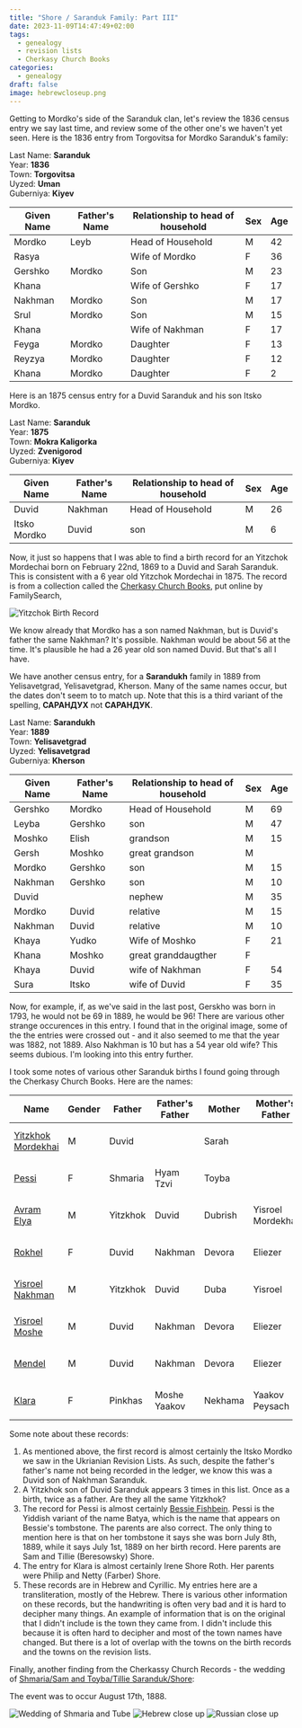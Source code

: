 ```yaml
---
title: "Shore / Saranduk Family: Part III"
date: 2023-11-09T14:47:49+02:00
tags:
  - genealogy
  - revision lists
  - Cherkasy Church Books
categories:
  - genealogy
draft: false
image: hebrewcloseup.png
---
```


Getting to Mordko's side of the Saranduk clan, let's review the 1836 census entry we say last time, and review some of the other one's we haven't yet seen. Here is the 1836 entry from Torgovitsa for Mordko Saranduk's family:

Last Name: **Saranduk** \
Year: **1836** \
Town: **Torgovitsa** \
Uyzed: **Uman** \
Guberniya: **Kiyev**

| Given Name | Father's Name | Relationship to head of household | Sex | Age |
| ---------- | ------------- | --------------------------------- | --- | --- |
| Mordko     | Leyb          | Head of Household                 | M   | 42  |
| Rasya      |               | Wife of Mordko                    | F   | 36  |
| Gershko    | Mordko        | Son                               | M   | 23  |
| Khana      |               | Wife of Gershko                   | F   | 17  |
| Nakhman    | Mordko        | Son                               | M   | 17  |
| Srul       | Mordko        | Son                               | M   | 15  |
| Khana      |               | Wife of Nakhman                   | F   | 17  |
| Feyga      | Mordko        | Daughter                          | F   | 13  |
| Reyzya     | Mordko        | Daughter                          | F   | 12  |
| Khana      | Mordko        | Daughter                          | F   | 2   |

Here is an 1875 census entry for a Duvid Saranduk and his son Itsko Mordko.

Last Name: **Saranduk** \
Year: **1875** \
Town: **Mokra Kaligorka** \
Uyzed: **Zvenigorod** \
Guberniya: **Kiyev**

| Given Name   | Father's Name | Relationship to head of household | Sex | Age |
| ------------ | ------------- | --------------------------------- | --- | --- |
| Duvid        | Nakhman       | Head of Household                 | M   | 26  |
| Itsko Mordko | Duvid         | son                               | M   | 6   |

Now, it just so happens that I was able to find a birth record for an Yitzchok Mordechai born on February 22nd, 1869 to a Duvid and Sarah Saranduk. This is consistent with a 6 year old Yitzchok Mordechai in 1875. The record is from a collection called the [Cherkasy Church Books](https://www.familysearch.org/search/collection/4133834), put online by FamilySearch,

![Yitzchok Birth Record](yitzchokmordechai.png)

We know already that Mordko has a son named Nakhman, but is Duvid's father the same Nakhman? It's possible. Nakhman would be about 56 at the time.
It's plausible he had a 26 year old son named Duvid. But that's all I have.

We have another census entry, for a **Sarandukh** family in 1889 from Yelisavetgrad, Yelisavetgrad, Kherson. Many of the same names occur, but the dates don't seem to to match up. Note that this is a third variant of the spelling, **САРАНДУХ** not **САРАНДУК**.

Last Name: **Sarandukh** \
Year: **1889** \
Town: **Yelisavetgrad** \
Uyzed: **Yelisavetgrad** \
Guberniya: **Kherson**

| Given Name | Father's Name | Relationship to head of household | Sex | Age |
| ---------- | ------------- | --------------------------------- | --- | --- |
| Gershko    | Mordko        | Head of Household                 | M   | 69  |
| Leyba      | Gershko       | son                               | M   | 47  |
| Moshko     | Elish         | grandson                          | M   | 15  |
| Gersh      | Moshko        | great grandson                    | M   |     |
| Mordko     | Gershko       | son                               | M   | 15  |
| Nakhman    | Gershko       | son                               | M   | 10  |
| Duvid      |               | nephew                            | M   | 35  |
| Mordko     | Duvid         | relative                          | M   | 15  |
| Nakhman    | Duvid         | relative                          | M   | 10  |
| Khaya      | Yudko         | Wife of Moshko                    | F   | 21  |
| Khana      | Moshko        | great granddaugther               | F   |     |
| Khaya      | Duvid         | wife of Nakhman                   | F   | 54  |
| Sura       | Itsko         | wife of Duvid                     | F   | 35  |

Now, for example, if, as we've said in the last post, Gerskho was born in 1793, he would not be 69 in 1889, he would be 96! There are various other strange occurences in this entry. I found that in the original image, some of the the entries were crossed out - and it also seemed to me that the year was 1882, not 1889. Also Nakhman is 10 but has a 54 year old wife? This seems dubious. I'm looking into this entry further.

I took some notes of various other Saranduk births I found going through the Cherkasy Church Books. Here are the names:

| Name                                                                             | Gender | Father   | Father's Father | Mother  | Mother's Father   | Date           |
| -------------------------------------------------------------------------------- | ------ | -------- | --------------- | ------- | ----------------- | -------------- |
| [Yitzkhok Mordekhai](https://www.familysearch.org/ark:/61903/3:1:3Q9M-CSS4-YKVC) | M      | Duvid    |                 | Sarah   |                   | Feb 22, 1869   |
| [Pessi](https://www.familysearch.org/ark:/61903/3:1:3Q9M-CSS4-YVGD)              | F      | Shmaria  | Hyam Tzvi       | Toyba   |                   | July 1, 1889   |
| [Avram Elya](https://www.familysearch.org/ark:/61903/3:1:3Q9M-CS9N-CQZ8-G)       | M      | Yitzkhok | Duvid           | Dubrish | Yisroel Mordekhai | Jan 4, 1892    |
| [Rokhel](https://www.familysearch.org/ark:/61903/3:1:3Q9M-CSS4-YJ1X)             | F      | Duvid    | Nakhman         | Devora  | Eliezer           | April 12, 1895 |
| [Yisroel Nakhman](https://www.familysearch.org/ark:/61903/3:1:3Q9M-CS9N-CQHH-N)  | M      | Yitzkhok | Duvid           | Duba    | Yisroel           | Feb 1, 1895    |
| [Yisroel Moshe](https://www.familysearch.org/ark:/61903/3:1:3Q9M-CS9N-CQHH-D)    | M      | Duvid    | Nakhman         | Devora  | Eliezer           | July 4, 1897   |
| [Mendel](https://www.familysearch.org/ark:/61903/3:1:3Q9M-CS9N-CQH7-H)           | M      | Duvid    | Nakhman         | Devora  | Eliezer           | May 8, 1899    |
| [Klara](https://www.familysearch.org/ark:/61903/3:1:3Q9M-CSSH-LS9G-J)            | F      | Pinkhas  | Moshe Yaakov    | Nekhama | Yaakov Peysach    | Oct 20, 1909   |

Some note about these records:

1. As mentioned above, the first record is almost certainly the Itsko Mordko we saw in the Ukrianian Revision Lists. As such, despite the father's father's name not being recorded in the ledger, we know this was a Duvid son of Nakhman Saranduk.
2. A Yitzkhok son of Duvid Saranduk appears 3 times in this list. Once as a birth, twice as a father. Are they all the same Yitzkhok?
3. The record for Pessi is almost certainly [Bessie Fishbein](https://www.findagrave.com/memorial/111379553/bessie-fishbein). Pessi is the Yiddish variant of the name Batya, which is the name that appears on Bessie's tombstone. The parents are also correct. The only thing to mention here is that on her tombstone it says she was born July 8th, 1889, while it says July 1st, 1889 on her birth record. Here parents are Sam and Tillie (Beresowsky) Shore.
4. The entry for Klara is almost certainly Irene Shore Roth. Her parents were Philip and Netty (Farber) Shore.
5. These records are in Hebrew and Cyrillic. My entries here are a transliteration, mostly of the Hebrew. There is various other information on these records, but the handwriting is often very bad and it is hard to decipher many things. An example of information that is on the original that I didn't include is the town they came from. I didn't include this because it is often hard to decipher and most of the town names have changed. But there is a lot of overlap with the towns on the birth records and the towns on the revision lists.

Finally, another finding from the Cherkassy Church Records - the wedding of [Shmaria/Sam and Toyba/Tillie Saranduk/Shore](https://www.familysearch.org/ark:/61903/1:1:6VTJ-ZSCH):

The event was to occur August 17th, 1888.

![Wedding of Shmaria and Tube](wedding.png)
![Hebrew close up](hebrewcloseup.png)
![Russian close up](russiancloseup.png)
